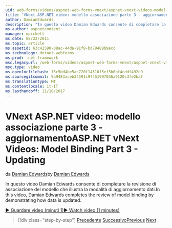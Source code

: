 ```yaml
---
uid: web-forms/videos/aspnet-web-forms-vnext/aspnet-vnext-videos-model-binding-part-3-updating
title: 'VNext ASP.NET video: modello associazione parte 3 - aggiornamento | Documenti Microsoft'
author: DamianEdwards
description: "In questo video Damian Edwards consente di completare la revisione di associazione del modello che illustra la modalità di aggiornamento dati."
ms.author: aspnetcontent
manager: wpickett
ms.date: 08/22/2011
ms.topic: article
ms.assetid: 63c42590-08ac-44da-91f8-bd79489b9ecc
ms.technology: dotnet-webforms
ms.prod: .net-framework
msc.legacyurl: /web-forms/videos/aspnet-web-forms-vnext/aspnet-vnext-videos-model-binding-part-3-updating
msc.type: video
ms.openlocfilehash: f3c5dd4be5ac720f14310f5ef3b0bf4cddf492e9
ms.sourcegitcommit: 9a9483aceb34591c97451997036a9120c3fe2baf
ms.translationtype: MT
ms.contentlocale: it-IT
ms.lasthandoff: 11/10/2017
---
```

<a name="aspnet-vnext-videos-model-binding-part-3---updating"></a><span data-ttu-id="09149-103">VNext ASP.NET video: modello associazione parte 3 - aggiornamento</span><span class="sxs-lookup"><span data-stu-id="09149-103">ASP.NET vNext Videos: Model Binding Part 3 - Updating</span></span>
====================
<span data-ttu-id="09149-104">da [Damian Edwards](https://github.com/DamianEdwards)</span><span class="sxs-lookup"><span data-stu-id="09149-104">by [Damian Edwards](https://github.com/DamianEdwards)</span></span>

<span data-ttu-id="09149-105">In questo video Damian Edwards consente di completare la revisione di associazione del modello che illustra la modalità di aggiornamento dati.</span><span class="sxs-lookup"><span data-stu-id="09149-105">In this video, Damian Edwards completes the review of model binding by demonstrating how data is updated.</span></span>

[<span data-ttu-id="09149-106">&#9654; Guardare video (minuti 1)</span><span class="sxs-lookup"><span data-stu-id="09149-106">&#9654; Watch video (1 minutes)</span></span>](https://channel9.msdn.com/Blogs/ASP-NET-Site-Videos/aspnet-vnext-videos-model-binding-part-3-updating)

>[!div class="step-by-step"]
<span data-ttu-id="09149-107">[Precedente](aspnet-vnext-videos-model-binding-part-2-filtering.md)
[Successivo](aspnet-45-web-forms-model-binding.md)</span><span class="sxs-lookup"><span data-stu-id="09149-107">[Previous](aspnet-vnext-videos-model-binding-part-2-filtering.md)
[Next](aspnet-45-web-forms-model-binding.md)</span></span>

